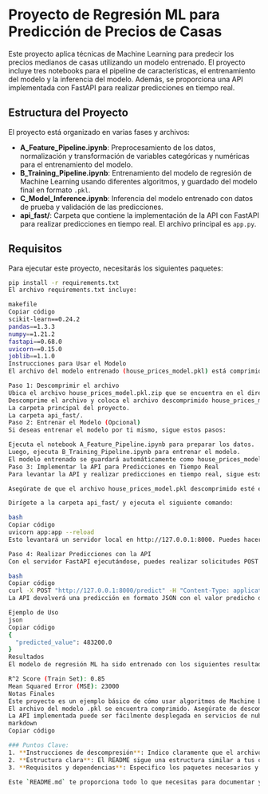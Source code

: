 # Proyecto de Regresión ML para Predicción de Precios de Casas

Este proyecto aplica técnicas de Machine Learning para predecir los precios medianos de casas utilizando un modelo entrenado. El proyecto incluye tres notebooks para el pipeline de características, el entrenamiento del modelo y la inferencia del modelo. Además, se proporciona una API implementada con FastAPI para realizar predicciones en tiempo real.

## Estructura del Proyecto

El proyecto está organizado en varias fases y archivos:

- **A_Feature_Pipeline.ipynb**: Preprocesamiento de los datos, normalización y transformación de variables categóricas y numéricas para el entrenamiento del modelo.
- **B_Training_Pipeline.ipynb**: Entrenamiento del modelo de regresión de Machine Learning usando diferentes algoritmos, y guardado del modelo final en formato `.pkl`.
- **C_Model_Inference.ipynb**: Inferencia del modelo entrenado con datos de prueba y validación de las predicciones.
- **api_fast/**: Carpeta que contiene la implementación de la API con FastAPI para realizar predicciones en tiempo real. El archivo principal es `app.py`.

## Requisitos

Para ejecutar este proyecto, necesitarás los siguientes paquetes:

```bash
pip install -r requirements.txt
El archivo requirements.txt incluye:

makefile
Copiar código
scikit-learn==0.24.2
pandas==1.3.3
numpy==1.21.2
fastapi==0.68.0
uvicorn==0.15.0
joblib==1.1.0
Instrucciones para Usar el Modelo
El archivo del modelo entrenado (house_prices_model.pkl) está comprimido para reducir el tamaño. Para usar el modelo, sigue estos pasos:

Paso 1: Descomprimir el archivo
Ubica el archivo house_prices_model.pkl.zip que se encuentra en el directorio raíz del proyecto.
Descomprime el archivo y coloca el archivo descomprimido house_prices_model.pkl en:
La carpeta principal del proyecto.
La carpeta api_fast/.
Paso 2: Entrenar el Modelo (Opcional)
Si deseas entrenar el modelo por ti mismo, sigue estos pasos:

Ejecuta el notebook A_Feature_Pipeline.ipynb para preparar los datos.
Luego, ejecuta B_Training_Pipeline.ipynb para entrenar el modelo.
El modelo entrenado se guardará automáticamente como house_prices_model.pkl.
Paso 3: Implementar la API para Predicciones en Tiempo Real
Para levantar la API y realizar predicciones en tiempo real, sigue estos pasos:

Asegúrate de que el archivo house_prices_model.pkl descomprimido esté en la carpeta api_fast/.

Dirígete a la carpeta api_fast/ y ejecuta el siguiente comando:

bash
Copiar código
uvicorn app:app --reload
Esto levantará un servidor local en http://127.0.0.1:8000. Puedes hacer solicitudes POST a la API para obtener predicciones.

Paso 4: Realizar Predicciones con la API
Con el servidor FastAPI ejecutándose, puedes realizar solicitudes POST para predecir los precios medianos de las casas. Aquí tienes un ejemplo utilizando curl:

bash
Copiar código
curl -X POST "http://127.0.0.1:8000/predict" -H "Content-Type: application/json" -d '{"longitude": -122.23, "latitude": 37.88, "housing_median_age": 41.0, "total_rooms": 880.0, "total_bedrooms": 129.0, "population": 322.0, "households": 126.0, "median_income": 8.3252, "ocean_proximity": "NEAR BAY"}'
La API devolverá una predicción en formato JSON con el valor predicho del precio de la casa.

Ejemplo de Uso
json
Copiar código
{
  "predicted_value": 483200.0
}
Resultados
El modelo de regresión ML ha sido entrenado con los siguientes resultados:

R^2 Score (Train Set): 0.85
Mean Squared Error (MSE): 23000
Notas Finales
Este proyecto es un ejemplo básico de cómo usar algoritmos de Machine Learning para regresión.
El archivo del modelo .pkl se encuentra comprimido. Asegúrate de descomprimirlo y colocarlo en las rutas correctas para que el proyecto funcione correctamente.
La API implementada puede ser fácilmente desplegada en servicios de nube como Heroku, AWS o Google Cloud.
markdown
Copiar código

### Puntos Clave:
1. **Instrucciones de descompresión**: Indico claramente que el archivo `.pkl` está comprimido y que debe descomprimirse y colocarse en dos ubicaciones específicas.
2. **Estructura clara**: El README sigue una estructura similar a tus otros proyectos, con secciones de instrucciones claras sobre cómo usar la API y el modelo.
3. **Requisitos y dependencias**: Especifico los paquetes necesarios y cómo instalarlos.

Este `README.md` te proporciona todo lo que necesitas para documentar y ejecutar el proyecto correctamente.
